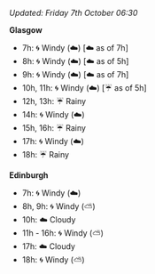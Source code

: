 *Updated: Friday 7th October 06:30*

**Glasgow**

* 7h: :cyclone: Windy (:cloud:) [:cloud: as of 7h]
* 8h: :cyclone: Windy (:cloud:) [:cloud: as of 5h]
* 9h: :cyclone: Windy (:cloud:) [:cloud: as of 7h]
* 10h, 11h: :cyclone: Windy (:cloud:) [:umbrella: as of 5h]
* 12h, 13h: :umbrella: Rainy
* 14h: :cyclone: Windy (:cloud:)
* 15h, 16h: :umbrella: Rainy
* 17h: :cyclone: Windy (:cloud:)
* 18h: :umbrella: Rainy

**Edinburgh**

* 7h: :cyclone: Windy (:cloud:)
* 8h, 9h: :cyclone: Windy (:partly_sunny:)
* 10h: :cloud: Cloudy
* 11h - 16h: :cyclone: Windy (:partly_sunny:)
* 17h: :cloud: Cloudy
* 18h: :cyclone: Windy (:partly_sunny:)
